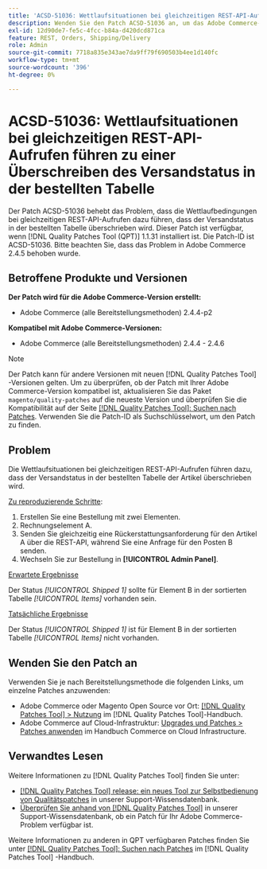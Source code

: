 ```yaml
---
title: 'ACSD-51036: Wettlaufsituationen bei gleichzeitigen REST-API-Aufrufen führen zu einer Überschreiben des Versandstatus'
description: Wenden Sie den Patch ACSD-51036 an, um das Adobe Commerce-Problem zu beheben, bei dem es bei gleichzeitigen REST-API-Aufrufen zu Race-Bedingungen kommt, was zu einer Überschreiben des Versandstatus in der bestellten Tabelle führt.
exl-id: 12d90de7-fe5c-4fcc-b84a-d420dcd871ca
feature: REST, Orders, Shipping/Delivery
role: Admin
source-git-commit: 7718a835e343ae7da9ff79f690503b4ee1d140fc
workflow-type: tm+mt
source-wordcount: '396'
ht-degree: 0%

---
```


# ACSD-51036: Wettlaufsituationen bei gleichzeitigen REST-API-Aufrufen führen zu einer Überschreiben des Versandstatus in der bestellten Tabelle

Der Patch ACSD-51036 behebt das Problem, dass die Wettlaufbedingungen bei gleichzeitigen REST-API-Aufrufen dazu führen, dass der Versandstatus in der bestellten Tabelle überschrieben wird. Dieser Patch ist verfügbar, wenn [!DNL Quality Patches Tool (QPT)] 1.1.31 installiert ist. Die Patch-ID ist ACSD-51036. Bitte beachten Sie, dass das Problem in Adobe Commerce 2.4.5 behoben wurde.

## Betroffene Produkte und Versionen

**Der Patch wird für die Adobe Commerce-Version erstellt:**

* Adobe Commerce (alle Bereitstellungsmethoden) 2.4.4-p2

**Kompatibel mit Adobe Commerce-Versionen:**

* Adobe Commerce (alle Bereitstellungsmethoden) 2.4.4 - 2.4.6

>[!NOTE]
>
>Der Patch kann für andere Versionen mit neuen [!DNL Quality Patches Tool] -Versionen gelten. Um zu überprüfen, ob der Patch mit Ihrer Adobe Commerce-Version kompatibel ist, aktualisieren Sie das Paket `magento/quality-patches` auf die neueste Version und überprüfen Sie die Kompatibilität auf der Seite [[!DNL Quality Patches Tool]: Suchen nach Patches](https://experienceleague.adobe.com/tools/commerce-quality-patches/index.html). Verwenden Sie die Patch-ID als Suchschlüsselwort, um den Patch zu finden.

## Problem

Die Wettlaufsituationen bei gleichzeitigen REST-API-Aufrufen führen dazu, dass der Versandstatus in der bestellten Tabelle der Artikel überschrieben wird.

<u>Zu reproduzierende Schritte</u>:

1. Erstellen Sie eine Bestellung mit zwei Elementen.
1. Rechnungselement A.
1. Senden Sie gleichzeitig eine Rückerstattungsanforderung für den Artikel A über die REST-API, während Sie eine Anfrage für den Posten B senden.
1. Wechseln Sie zur Bestellung in **[!UICONTROL Admin Panel]**.

<u>Erwartete Ergebnisse</u>

Der Status *[!UICONTROL Shipped 1]* sollte für Element B in der sortierten Tabelle *[!UICONTROL Items]* vorhanden sein.

<u>Tatsächliche Ergebnisse</u>

Der Status *[!UICONTROL Shipped 1]* ist für Element B in der sortierten Tabelle *[!UICONTROL Items]* nicht vorhanden.

## Wenden Sie den Patch an

Verwenden Sie je nach Bereitstellungsmethode die folgenden Links, um einzelne Patches anzuwenden:

* Adobe Commerce oder Magento Open Source vor Ort: [[!DNL Quality Patches Tool] > Nutzung](https://experienceleague.adobe.com/docs/commerce-operations/tools/quality-patches-tool/usage.html) im [!DNL Quality Patches Tool]-Handbuch.
* Adobe Commerce auf Cloud-Infrastruktur: [Upgrades und Patches > Patches anwenden](https://experienceleague.adobe.com/docs/commerce-cloud-service/user-guide/develop/upgrade/apply-patches.html) im Handbuch Commerce on Cloud Infrastructure.

## Verwandtes Lesen

Weitere Informationen zu [!DNL Quality Patches Tool] finden Sie unter:

* [[!DNL Quality Patches Tool] release: ein neues Tool zur Selbstbedienung von Qualitätspatches](/help/announcements/adobe-commerce-announcements/magento-quality-patches-released-new-tool-to-self-serve-quality-patches.md) in unserer Support-Wissensdatenbank.
* [Überprüfen Sie anhand von  [!DNL Quality Patches Tool]](/help/support-tools/patches-available-in-qpt-tool/check-patch-for-magento-issue-with-magento-quality-patches.md) in unserer Support-Wissensdatenbank, ob ein Patch für Ihr Adobe Commerce-Problem verfügbar ist.

Weitere Informationen zu anderen in QPT verfügbaren Patches finden Sie unter [[!DNL Quality Patches Tool]: Suchen nach Patches](https://experienceleague.adobe.com/tools/commerce-quality-patches/index.html) im [!DNL Quality Patches Tool] -Handbuch.

